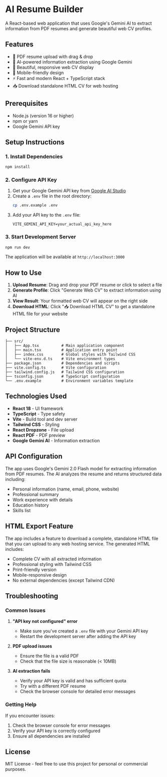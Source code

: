 # AI Resume Builder

A React-based web application that uses Google's Gemini AI to extract information from PDF resumes and generate beautiful web CV profiles.

## Features

- 📄 PDF resume upload with drag & drop
- 🤖 AI-powered information extraction using Google Gemini
- 🎨 Beautiful, responsive web CV display
- 📱 Mobile-friendly design
- ⚡ Fast and modern React + TypeScript stack
- 📥 Download standalone HTML CV for web hosting

## Prerequisites

- Node.js (version 16 or higher)
- npm or yarn
- Google Gemini API key

## Setup Instructions

### 1. Install Dependencies

```bash
npm install
```

### 2. Configure API Key

1. Get your Google Gemini API key from [Google AI Studio](https://makersuite.google.com/app/apikey)
2. Create a `.env` file in the root directory:
   ```bash
   cp .env.example .env
   ```
3. Add your API key to the `.env` file:
   ```
   VITE_GEMINI_API_KEY=your_actual_api_key_here
   ```

### 3. Start Development Server

```bash
npm run dev
```

The application will be available at `http://localhost:3000`

## How to Use

1. **Upload Resume**: Drag and drop your PDF resume or click to select a file
2. **Generate Profile**: Click "Generate Web CV" to extract information using AI
3. **View Result**: Your formatted web CV will appear on the right side
4. **Download HTML**: Click "📥 Download HTML CV" to get a standalone HTML file for your website

## Project Structure

```
├── src/
│   ├── App.tsx          # Main application component
│   ├── main.tsx         # Application entry point
│   ├── index.css        # Global styles with Tailwind CSS
│   └── vite-env.d.ts    # Vite environment types
├── package.json         # Dependencies and scripts
├── vite.config.ts       # Vite configuration
├── tailwind.config.js   # Tailwind CSS configuration
├── tsconfig.json        # TypeScript configuration
└── .env.example         # Environment variables template
```

## Technologies Used

- **React 18** - UI framework
- **TypeScript** - Type safety
- **Vite** - Build tool and dev server
- **Tailwind CSS** - Styling
- **React Dropzone** - File upload
- **React PDF** - PDF preview
- **Google Gemini AI** - Information extraction

## API Configuration

The app uses Google's Gemini 2.0 Flash model for extracting information from PDF resumes. The AI analyzes the resume and returns structured data including:

- Personal information (name, email, phone, website)
- Professional summary
- Work experience with details
- Education history
- Skills list

## HTML Export Feature

The app includes a feature to download a complete, standalone HTML file that you can upload to any web hosting service. The generated HTML includes:

- Complete CV with all extracted information
- Professional styling with Tailwind CSS
- Print-friendly version
- Mobile-responsive design
- No external dependencies (except Tailwind CDN)

## Troubleshooting

### Common Issues

1. **"API key not configured" error**
   - Make sure you've created a `.env` file with your Gemini API key
   - Restart the development server after adding the API key

2. **PDF upload issues**
   - Ensure the file is a valid PDF
   - Check that the file size is reasonable (< 10MB)

3. **AI extraction fails**
   - Verify your API key is valid and has sufficient quota
   - Try with a different PDF resume
   - Check the browser console for detailed error messages

### Getting Help

If you encounter issues:
1. Check the browser console for error messages
2. Verify your API key is correctly configured
3. Ensure all dependencies are installed

## License

MIT License - feel free to use this project for personal or commercial purposes.
